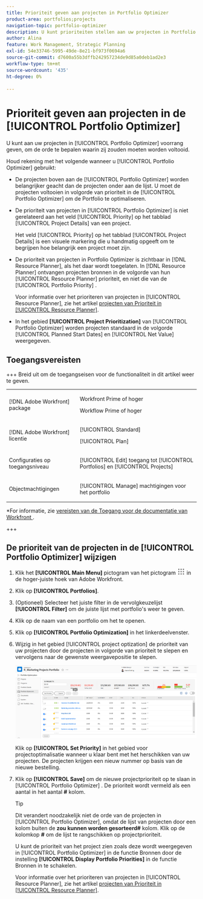 ```yaml
---
title: Prioriteit geven aan projecten in Portfolio Optimizer
product-area: portfolios;projects
navigation-topic: portfolio-optimizer
description: U kunt prioriteiten stellen aan uw projecten in Portfolio Optimizer, om de orde te bepalen waarin zij zouden moeten worden voltooid.
author: Alina
feature: Work Management, Strategic Planning
exl-id: 54e33746-5995-49de-8e21-bf973f0694a6
source-git-commit: d7600a55b3dffb242957234de9d85a0deb1ad2e3
workflow-type: tm+mt
source-wordcount: '435'
ht-degree: 0%

---
```


# Prioriteit geven aan projecten in de [!UICONTROL Portfolio Optimizer]

U kunt aan uw projecten in [!UICONTROL Portfolio Optimizer] voorrang geven, om de orde te bepalen waarin zij zouden moeten worden voltooid.

Houd rekening met het volgende wanneer u [!UICONTROL Portfolio Optimizer] gebruikt:

* De projecten boven aan de [!UICONTROL Portfolio Optimizer] worden belangrijker geacht dan de projecten onder aan de lijst. U moet de projecten voltooien in volgorde van prioriteit in de [!UICONTROL Portfolio Optimizer] om de Portfolio te optimaliseren.
* De prioriteit van projecten in [!UICONTROL Portfolio Optimizer] is niet gerelateerd aan het veld [!UICONTROL Priority] op het tabblad [!UICONTROL Project Details] van een project.

  Het veld [!UICONTROL Priority] op het tabblad [!UICONTROL Project Details] is een visuele markering die u handmatig opgeeft om te begrijpen hoe belangrijk een project moet zijn.

* De prioriteit van projecten in Portfolio Optimizer is zichtbaar in [!DNL Resource Planner], als het daar wordt toegelaten. In [!DNL Resource Planner] ontvangen projecten bronnen in de volgorde van hun [!UICONTROL Resource Planner] prioriteit, en niet die van de [!UICONTROL Portfolio Priority] .

  Voor informatie over het prioriteren van projecten in [!UICONTROL Resource Planner], zie het artikel [ projecten van Prioriteit in [!UICONTROL Resource Planner]](../../../resource-mgmt/resource-planning/prioritize-projects-resource-planner.md).

* In het gebied **[!UICONTROL Project Prioritization]** van [!UICONTROL Portfolio Optimizer] worden projecten standaard in de volgorde [!UICONTROL Planned Start Dates] en [!UICONTROL Net Value] weergegeven.

## Toegangsvereisten

+++ Breid uit om de toegangseisen voor de functionaliteit in dit artikel weer te geven. 

<table style="table-layout:auto"> 
 <col> 
 <col> 
 <tbody> 
  <tr> 
   <td role="rowheader">[!DNL Adobe Workfront] package</td> 
   <td> <p>Workfront Prime of hoger</p>
      <p>Workflow Prime of hoger</p>
    </td> 
  </tr> 
  <tr> 
   <td role="rowheader">[!DNL Adobe Workfront] licentie</td> 
   <td> <p>[!UICONTROL Standard]</p>
   <p>[!UICONTROL Plan]</p> </td> 
  </tr> 
  <tr> 
   <td role="rowheader">Configuraties op toegangsniveau</td> 
   <td> <p>[!UICONTROL Edit] toegang tot [!UICONTROL Portfolios] en [!UICONTROL Projects]</p>  </td>
</tr> 
  <tr> 
   <td role="rowheader">Objectmachtigingen</td> 
   <td> <p>[!UICONTROL Manage] machtigingen voor het portfolio</p>  </td> 
  </tr> 
 </tbody> 
</table>

*For informatie, zie [ vereisten van de Toegang voor de documentatie van Workfront ](/help/quicksilver/administration-and-setup/add-users/access-levels-and-object-permissions/access-level-requirements-in-documentation.md).

+++

<!--Old:

<table style="table-layout:auto"> 
 <col> 
 <col> 
 <tbody> 
  <tr> 
   <td role="rowheader">[!DNL Adobe Workfront] plan</td> 
   <td> <p>Any </p> </td> 
  </tr> 
  <tr> 
   <td role="rowheader">Adobe Workfront licenses*</td> 
   <td> <p>New: Standard</p>
   <p>Current: Plan</p> </td> 
  </tr> 
  <tr> 
   <td role="rowheader">Access level configurations*</td> 
   <td> <p>[!UICONTROL Edit] access to Projects and Portfolios</p></td> 
  </tr> 
  <tr> 
   <td role="rowheader">Object permissions</td> 
   <td> <p>[!UICONTROL Manage] permissions to the portfolio</p> <p>Contribute or higher permissions to the projects</p> 
   <p>You must have Manage permissions to all the projects in the list to be able to use <b>Set project priority</b>.</p>
    </td> 
  </tr> 
 </tbody> 
</table>-->

## De prioriteit van de projecten in de [!UICONTROL Portfolio Optimizer] wijzigen

1. Klik het **[!UICONTROL Main Menu]** pictogram van het pictogram ![ Belangrijkste Menu ](assets/main-menu-icon.png) in de hoger-juiste hoek van Adobe Workfront.

1. Klik op **[!UICONTROL Portfolios]**.
1. (Optioneel) Selecteer het juiste filter in de vervolgkeuzelijst **[!UICONTROL Filter]** om de juiste lijst met portfolio&#39;s weer te geven.
1. Klik op de naam van een portfolio om het te openen.
1. Klik op **[!UICONTROL Portfolio Optimization]** in het linkerdeelvenster.
1. Wijzig in het gebied [!UICONTROL project optization] de prioriteit van uw projecten door de projecten in volgorde van prioriteit te slepen en vervolgens naar de gewenste weergavepositie te slepen.

   ![ Portfolio optimizer met projecten ](assets/portfolio-optimizer-with-projects-nwe-350x89.png)

   Klik op **[!UICONTROL Set Priority]** in het gebied voor projectoptimalisatie wanneer u klaar bent met het herschikken van uw projecten. De projecten krijgen een nieuw nummer op basis van de nieuwe bestelling.

1. Klik op **[!UICONTROL Save]** om de nieuwe projectprioriteit op te slaan in [!UICONTROL Portfolio Optimizer] . De prioriteit wordt vermeld als een aantal in het aantal **#** kolom.

   >[!TIP]
   >
   >Dit verandert noodzakelijk niet de orde van de projecten in [!UICONTROL Portfolio Optimizer], omdat de lijst van projecten door een kolom buiten de **zou kunnen worden gesorteerd#** kolom. Klik op de kolomkop **#** om de lijst te rangschikken op projectprioriteit.

   U kunt de prioriteit van het project zien zoals deze wordt weergegeven in [!UICONTROL Portfolio Optimizer] in de functie Bronnen door de instelling **[!UICONTROL Display Portfolio Priorities]** in de functie Bronnen in te schakelen.

   Voor informatie over het prioriteren van projecten in [!UICONTROL Resource Planner], zie het artikel [ projecten van Prioriteit in [!UICONTROL Resource Planner]](../../../resource-mgmt/resource-planning/prioritize-projects-resource-planner.md).
